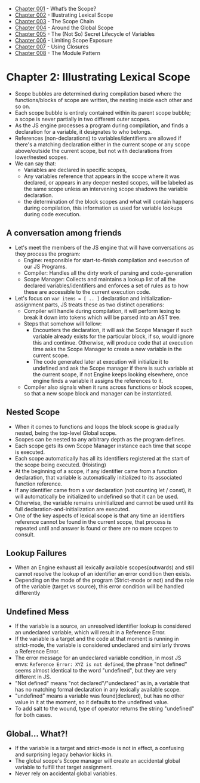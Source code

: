 
- [Chapter 001](chapter001.md) - What’s the Scope? 
- [Chapter 002](chapter002.md) - Illustrating Lexical Scope 
- [Chapter 003](chapter003.md) - The Scope Chain 
- [Chapter 004](chapter004.md) - Around the Global Scope 
- [Chapter 005](chapter005.md) - The (Not So) Secret Lifecycle of Variables 
- [Chapter 006](chapter006.md) - Limiting Scope Exposure 
- [Chapter 007](chapter007.md) - Using Closures 
- [Chapter 008](chapter008.md) - The Module Pattern 

# Chapter 2: Illustrating Lexical Scope 
- Scope bubbles are determined during compilation based where the functions/blocks of scope are written, the nesting inside each other and so on. 
- Each scope bubble is entirely contained within its parent scope bubble; a scope is never partially in two different outer scopes. 
- As the JS engine processes a program during compilation, and finds a declaration for a variable, it designates to who belongs. 
- References (non-declarations) to variables/identifiers are allowed if there's a matching declaration either in the current scope or any scope above/outside the current scope, but not with declarations from lower/nested scopes. 
- We can say that:  
    - Variables are declared in specific scopes,  
    - Any variables reference that appears in the scope where it was declared, or appears in any deeper nested scopes, will be labeled as the same scope unless an intervening scope shadows the variable declaration. 
    - the determination of the block scopes and what will contain happens during compilation, this information us used for variable lookups during code execution. 

## A conversation among friends 
- Let's meet the members of the JS engine that will have conversations as they process the program: 
    - Engine: responsible for start-to-finish compilation and execution of our JS Programs. 
    - Compiler: Handles all the dirty work of parsing and code-generation 
    - Scope Manager: Collects and maintains a lookup list of all the declared variables/identifiers and enforces a set of rules as to how these are accessible to the current execution code. 
- Let's focus on `var items = [ .. ]` declaration and initialization-assignment parts, JS treats these as two distinct operations: 
    - Compiler will handle during compilation, it will perform lexing to break it down into tokens which will be parsed into an AST tree.  
    - Steps that somehow will follow: 
        - Encounters the declaration, it will ask the Scope Manager if such variable already exists for the particular block, if so, would ignore this and continue. Otherwise, will produce code that at execution time asks the Scope Manager to create a new variable in the current scope. 
        - The code generated later at execution will initialize it to undefined and ask the Scope manager if there is such variable at the current scope, if not Engine keeps looking elsewhere, once engine finds a variable it assigns the references to it. 
    - Compiler also signals when it runs across functions or block scopes, so that a new scope block and manager can be instantiated. 

## Nested Scope 
- When it comes to functions and loops the block scope is gradually nested, being the top-level Global scope. 
- Scopes can be nested to any arbitrary depth as the program defines. 
- Each scope gets its own Scope Manager instance each time that scope is executed. 
- Each scope automatically has all its identifiers registered at the start of the scope being executed. (Hoisting) 
- At the beginning of a scope, if any identifier came from a function declaration, that variable is automatically initialized to its associated function reference. 
- If any identifier came from a var declaration (not counting let / const), it will automatically be initialized to undefined so that it can be used. 
- Otherwise, the variable remains uninitialized and cannot be used until its full declaration-and-initialization are executed. 
- One of the key aspects of lexical scope is that any time an identifiers reference cannot be found in the current scope, that process is repeated until and answer is found or there are no more scopes to consult. 

## Lookup Failures 
- When an Engine exhaust all lexically available scopes(outwards) and still cannot resolve the lookup of an identifier an error condition then exists. 
- Depending on the mode of the program (Strict-mode or not) and the role of the variable (target vs source), this error condition will be handled differently 

## Undefined Mess 
- If the variable is a source, an unresolved identifier lookup is considered an undeclared variable, which will result in a Reference Error. 
- If the variable is a target and the code at that moment is running in strict-mode, the variable is considered undeclared and similarly throws a Reference Error. 
- The error message for an undeclared variable condition, in most JS envs: `Reference Error: XYZ is not defined`, the phrase "not defined" seems almost identical to the word "undefined", but they are very different in JS. 
- "Not defined" means "not declared"/"undeclared" as in, a variable that has no matching formal declaration in any lexically available scope. 
- "undefined" means a variable was found(declared), but has no other value in it at the moment, so it defaults to the undefined value. 
- To add salt to the wound, type of operator returns the string "undefined" for both cases. 

## Global... What?! 
- If the variable is a target and strict-mode is not in effect, a confusing and surprising legacy behavior kicks in. 
- The global scope's Scope manager will create an accidental global variable to fulfill that target assignment. 
- Never rely on accidental global variables. 
